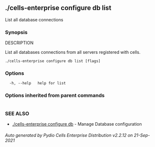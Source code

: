 ## ./cells-enterprise configure db list

List all database connections

### Synopsis


DESCRIPTION

  List all databases connections from all servers registered with cells.


```
./cells-enterprise configure db list [flags]
```

### Options

```
  -h, --help   help for list
```

### Options inherited from parent commands

```
```

### SEE ALSO

* [./cells-enterprise configure db](./cells-enterprise-configure-db)	 - Manage Database configuration

###### Auto generated by Pydio Cells Enterprise Distribution v2.2.12 on 21-Sep-2021
